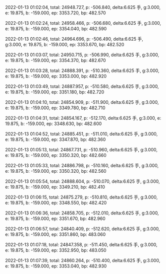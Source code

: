 2022-01-13 01:02:04, total: 24948.727, p: -506.840, delta:6.625 手, g:3.000, e: 19.875, b: -159.000, ep: 3353.720, bp: 482.570

2022-01-13 01:02:24, total: 24958.466, p: -506.680, delta:6.625 手, g:3.000, e: 19.875, b: -159.000, ep: 3354.040, bp: 482.590

2022-01-13 01:02:46, total: 24964.696, p: -506.490, delta:6.625 手, g:3.000, e: 19.875, b: -159.000, ep: 3353.670, bp: 482.520

2022-01-13 01:03:07, total: 24950.715, p: -506.990, delta:6.625 手, g:3.000, e: 19.875, b: -159.000, ep: 3354.370, bp: 482.670

2022-01-13 01:03:28, total: 24888.391, p: -510.360, delta:6.625 手, g:3.000, e: 19.875, b: -159.000, ep: 3353.000, bp: 482.920

2022-01-13 01:03:49, total: 24887.957, p: -510.580, delta:6.625 手, g:3.000, e: 19.875, b: -159.000, ep: 3351.180, bp: 482.720

2022-01-13 01:04:10, total: 24854.909, p: -511.900, delta:6.625 手, g:3.000, e: 19.875, b: -159.000, ep: 3349.780, bp: 482.710

2022-01-13 01:04:31, total: 24854.167, p: -512.170, delta:6.625 手, g:3.000, e: 19.875, b: -159.000, ep: 3348.630, bp: 482.600

2022-01-13 01:04:52, total: 24885.451, p: -511.010, delta:6.625 手, g:3.000, e: 19.875, b: -159.000, ep: 3347.870, bp: 482.360

2022-01-13 01:05:13, total: 24867.731, p: -510.960, delta:6.625 手, g:3.000, e: 19.875, b: -159.000, ep: 3350.320, bp: 482.660

2022-01-13 01:05:33, total: 24886.798, p: -510.160, delta:6.625 手, g:3.000, e: 19.875, b: -159.000, ep: 3350.320, bp: 482.560

2022-01-13 01:05:54, total: 24888.604, p: -510.070, delta:6.625 手, g:3.000, e: 19.875, b: -159.000, ep: 3349.210, bp: 482.410

2022-01-13 01:06:15, total: 24875.279, p: -510.810, delta:6.625 手, g:3.000, e: 19.875, b: -159.000, ep: 3348.550, bp: 482.420

2022-01-13 01:06:36, total: 24858.705, p: -512.010, delta:6.625 手, g:3.000, e: 19.875, b: -159.000, ep: 3351.670, bp: 482.960

2022-01-13 01:06:57, total: 24840.409, p: -512.620, delta:6.625 手, g:3.000, e: 19.875, b: -159.000, ep: 3351.860, bp: 483.060

2022-01-13 01:07:18, total: 24847.358, p: -511.450, delta:6.625 手, g:3.000, e: 19.875, b: -159.000, ep: 3352.950, bp: 483.050

2022-01-13 01:07:39, total: 24860.264, p: -510.400, delta:6.625 手, g:3.000, e: 19.875, b: -159.000, ep: 3353.040, bp: 482.930